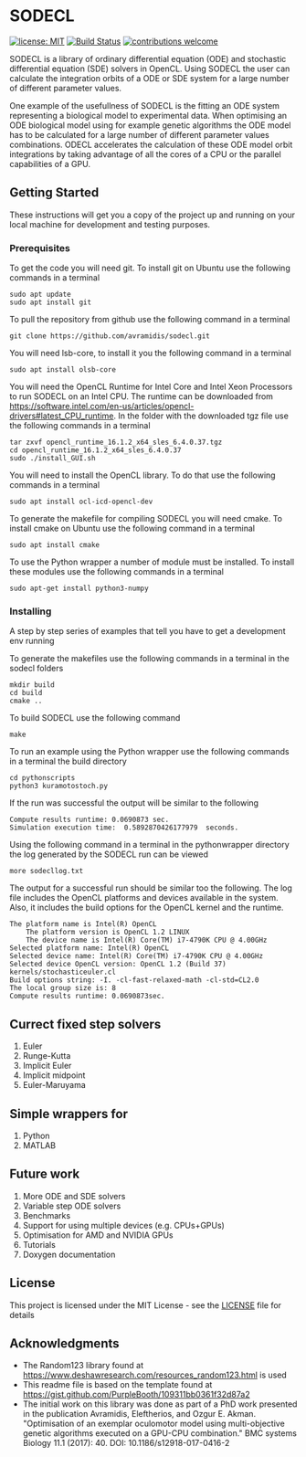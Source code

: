 # SODECL

[![license: MIT](https://img.shields.io/github/license/mashape/apistatus.svg)](https://github.com/avramidis/sodecl/blob/master/LICENSE)
[![Build Status](https://travis-ci.org/avramidis/sodecl.svg?branch=master)](https://travis-ci.org/avramidis/sodecl)
[![contributions welcome](https://img.shields.io/badge/contributions-welcome-brightgreen.svg?style=flat)](https://github.com/avramidis/sodecl/issues)

SODECL is a library of ordinary differential equation (ODE) and stochastic differential equation (SDE) solvers in OpenCL. 
Using SODECL the user can calculate the integration orbits of a ODE or SDE system for a large number of different parameter values.

One example of the usefullness of SODECL is the fitting an ODE system representing a biological model to experimental data.  When optimising an ODE biological model using for example genetic algorithms the ODE model has to be calculated for a large number of different parameter values combinations. ODECL accelerates the calculation of these ODE model orbit integrations by taking advantage of all the cores of a CPU or the parallel capabilities of a GPU. 

## Getting Started

These instructions will get you a copy of the project up and running on your local machine for development and testing purposes.

### Prerequisites

To get the code you will need git. To install git on Ubuntu use the following commands in a terminal

```
sudo apt update
sudo apt install git
```

To pull the repository from github use the following command in a terminal

```
git clone https://github.com/avramidis/sodecl.git
```

You will need lsb-core, to install it you the following command in a terminal

```
sudo apt install olsb-core
```

You will need the OpenCL Runtime for Intel Core and Intel Xeon Processors to run SODECL on an Intel CPU. The runtime can be downloaded from https://software.intel.com/en-us/articles/opencl-drivers#latest_CPU_runtime. In the folder with the downloaded tgz file use the following commands in a terminal

```
tar zxvf opencl_runtime_16.1.2_x64_sles_6.4.0.37.tgz
cd opencl_runtime_16.1.2_x64_sles_6.4.0.37
sudo ./install_GUI.sh
```

You will need to install the OpenCL library. To do that use the following commands in a terminal

```
sudo apt install ocl-icd-opencl-dev
```

To generate the makefile for compiling SODECL you will need cmake. To install cmake on Ubuntu use the following command in a terminal

```
sudo apt install cmake
```

To use the Python wrapper a number of module must be installed. To install these modules use the following commands in a terminal

```
sudo apt-get install python3-numpy
```

### Installing

A step by step series of examples that tell you have to get a development env running

To generate the makefiles use the following commands in a terminal in the sodecl folders

```
mkdir build
cd build
cmake ..
```

To build SODECL use the following command

```
make
```

To run an example using the Python wrapper use the following commands in a terminal the build directory


```
cd pythonscripts
python3 kuramotostoch.py
```

If the run was successful the output will be similar to the following

```
Compute results runtime: 0.0690873 sec.
Simulation execution time:  0.5892870426177979  seconds.
```

Using the following command in a terminal in the pythonwrapper directory the log generated by the SODECL run can be viewed

```
more sodecllog.txt
```

The output for a successful run should be similar too the following. The log file includes the OpenCL platforms and devices available in the system. Also, it includes the build options for the OpenCL kernel and the runtime.

```
The platform name is Intel(R) OpenCL
	The platform version is OpenCL 1.2 LINUX
	The device name is Intel(R) Core(TM) i7-4790K CPU @ 4.00GHz
Selected platform name: Intel(R) OpenCL
Selected device name: Intel(R) Core(TM) i7-4790K CPU @ 4.00GHz
Selected device OpenCL version: OpenCL 1.2 (Build 37)
kernels/stochasticeuler.cl
Build options string: -I. -cl-fast-relaxed-math -cl-std=CL2.0 
The local group size is: 8
Compute results runtime: 0.0690873sec.
```

## Currect fixed step solvers

1. Euler
2. Runge-Kutta
3. Implicit Euler
4. Implicit midpoint
5. Euler-Maruyama

## Simple wrappers for

1. Python
2. MATLAB

## Future work

1. More ODE and SDE solvers
2. Variable step ODE solvers
3. Benchmarks
4. Support for using multiple devices (e.g. CPUs+GPUs)
5. Optimisation for AMD and NVIDIA GPUs
6. Tutorials
7. Doxygen documentation

## License

This project is licensed under the MIT License - see the [LICENSE](LICENSE) file for details

## Acknowledgments

* The Random123 library found at https://www.deshawresearch.com/resources_random123.html is used
* This readme file is based on the template found at https://gist.github.com/PurpleBooth/109311bb0361f32d87a2
* The initial work on this library was done as part of a PhD work presented in the publication Avramidis, Eleftherios, and Ozgur E. Akman. "Optimisation of an exemplar oculomotor model using multi-objective genetic algorithms executed on a GPU-CPU combination." BMC systems Biology 11.1 (2017): 40. DOI: 10.1186/s12918-017-0416-2 
